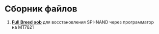 # Сборник файлов

1. [**Full Breed oob**](/assets/files/Full_Breed_oob.zip) для восстановления SPI-NAND через программатор на MT7621
